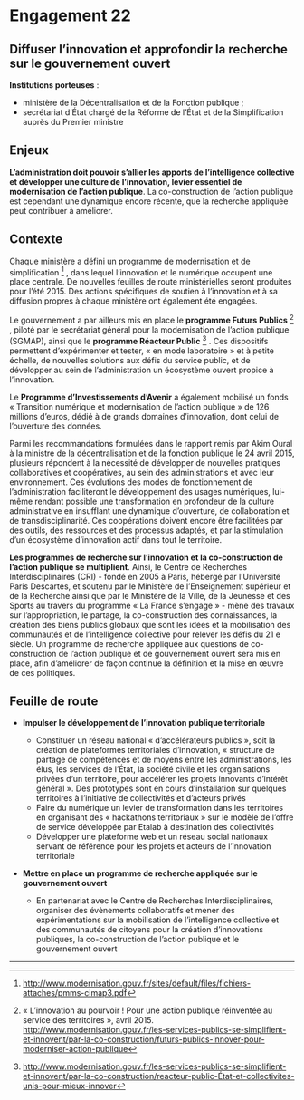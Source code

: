 # Engagement 22

## Diffuser l’innovation et approfondir la recherche sur le gouvernement ouvert

**Institutions porteuses** : 
- ministère de la Décentralisation et de la Fonction publique ; 
- secrétariat d’État chargé de la Réforme de l’État et de la Simplification auprès du Premier ministre

## Enjeux

**L’administration doit pouvoir s’allier les apports de l’intelligence collective et développer une culture de l’innovation, levier essentiel de modernisation de l’action publique**. La co-construction de l’action publique est cependant une dynamique encore récente, que la recherche appliquée peut contribuer à améliorer.

## Contexte

Chaque ministère a défini un programme de modernisation et de simplification [^1] , dans lequel l’innovation et le numérique occupent une place centrale. De nouvelles feuilles de route ministérielles seront produites pour l’été 2015. Des actions spécifiques de soutien à l’innovation et à sa diffusion propres à chaque ministère ont également été engagées.

Le gouvernement a par ailleurs mis en place le **programme Futurs Publics** [^2] , piloté par le secrétariat général pour la modernisation de l’action publique (SGMAP), ainsi que le **programme Réacteur Public** [^3] . Ces dispositifs permettent d’expérimenter et tester, « en mode laboratoire » et à petite échelle, de nouvelles solutions aux défis du service public, et de développer au sein de l’administration un écosystème ouvert propice à l’innovation.

Le **Programme d’Investissements d’Avenir** a également mobilisé un fonds « Transition numérique et modernisation de l’action publique » de 126 millions d’euros, dédié à de grands domaines d’innovation, dont celui de l’ouverture des données.

Parmi les recommandations formulées dans le rapport remis par Akim Oural à la ministre de la décentralisation et de la fonction publique le 24 avril 2015, plusieurs répondent à la nécessité de développer de nouvelles pratiques collaboratives et coopératives, au sein des administrations et avec leur environnement. Ces évolutions des modes de fonctionnement de l’administration faciliteront le développement des usages numériques, lui-même rendant possible une transformation en profondeur de la culture administrative en insufflant une dynamique d’ouverture, de collaboration et de transdisciplinarité. Ces coopérations doivent encore être facilitées par des outils, des ressources et des processus adaptés, et par la stimulation d’un écosystème d’innovation actif dans tout le territoire.

**Les programmes de recherche sur l’innovation et la co-construction de l’action publique se multiplient**. Ainsi, le Centre de Recherches Interdisciplinaires (CRI) - fondé en 2005 à Paris, hébergé par l’Université Paris Descartes, et soutenu par le Ministère de l’Enseignement supérieur et de la Recherche ainsi que par le Ministère de la Ville, de la Jeunesse et des Sports au travers du programme « La France s’engage » - mène des travaux sur l’appropriation, le partage, la co-construction des connaissances, la création des biens publics globaux que sont les idées et la mobilisation des communautés et de l’intelligence collective pour relever les défis du 21 e siècle. Un programme de recherche appliquée aux questions de co-construction de l’action publique et de gouvernement ouvert sera mis en place, afin d’améliorer de façon continue la définition et la mise en œuvre de ces politiques.

## Feuille de route

- **Impulser le développement de l’innovation publique territoriale**
    - Constituer un réseau national « d’accélérateurs publics », soit la création de plateformes territoriales d’innovation, « structure de partage de compétences et de moyens entre les administrations, les élus, les services de l’État, la société civile et les organisations privées d‘un territoire, pour accélérer les projets innovants d’intérêt général ». Des prototypes sont en cours d’installation sur quelques territoires à l’initiative de collectivités et d’acteurs privés
    - Faire du numérique un levier de transformation dans les territoires en organisant des « hackathons territoriaux » sur le modèle de l’offre de service développée par Etalab à destination des collectivités
    - Développer une plateforme web et un réseau social nationaux servant de référence pour les projets et acteurs de l’innovation territoriale

- **Mettre en place un programme de recherche appliquée sur le gouvernement ouvert**
    - En partenariat avec le Centre de Recherches Interdisciplinaires, organiser des évènements collaboratifs et mener des expérimentations sur la mobilisation de l’intelligence collective et des communautés de citoyens pour la création d’innovations publiques, la co-construction de l’action publique et le gouvernement ouvert
    
----

[^1]:  http://www.modernisation.gouv.fr/sites/default/files/fichiers-attaches/pmms-cimap3.pdf
[^2]:  « L’innovation au pourvoir ! Pour une action publique réinventée au service des territoires », avril 2015. http://www.modernisation.gouv.fr/les-services-publics-se-simplifient-et-innovent/par-la-co-construction/futurs-publics-innover-pour-moderniser-action-publique
[^3]:  http://www.modernisation.gouv.fr/les-services-publics-se-simplifient-et-innovent/par-la-co-construction/reacteur-public-État-et-collectivites-unis-pour-mieux-innover